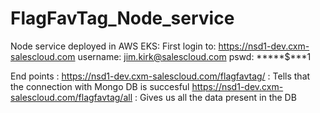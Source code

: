 # FlagFavTag_Node_service

Node service deployed in AWS EKS:
  First login to: https://nsd1-dev.cxm-salescloud.com 
  username: jim.kirk@salescloud.com
  pswd: *****$***1

End points : 
  https://nsd1-dev.cxm-salescloud.com/flagfavtag/     : Tells that the connection with Mongo DB is succesful
  https://nsd1-dev.cxm-salescloud.com/flagfavtag/all  :  Gives us all the data present in the DB
